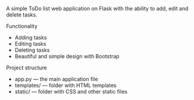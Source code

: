 A simple ToDo list web application on Flask with the ability to add, edit and delete tasks.


Functionality
- Adding tasks
- Editing tasks
- Deleting tasks
- Beautiful and simple design with Bootstrap


Project structure
- app.py — the main application file
- templates/ — folder with HTML templates
- static/ — folder with CSS and other static files 
